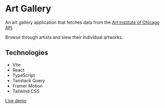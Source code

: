 # Art Gallery

An art gallery application that fetches data from the [Art Institute of Chicago API](https://api.artic.edu/docs/).

Browse through artists and view their individual artworks.

## Technologies
- Vite
- React
- TypeScript
- Tanstack Query
- Framer Motion
- Tailwind CSS

[Live demo](https://art-gallery-tawny.vercel.app/)